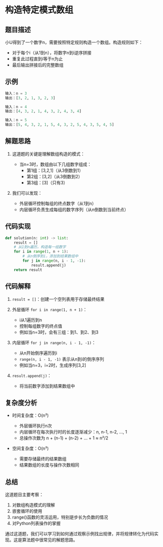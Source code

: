 # 构造特定模式数组

## 题目描述
小U得到了一个数字n，需要按照特定规则构造一个数组。构造规则如下：
- 对于每个i（从1到n），将数字n到i逆序拼接
- 重复此过程直到i等于n为止
- 最后输出拼接后的完整数组

## 示例
```python
输入：n = 3
输出：[3, 2, 1, 3, 2, 3]

输入：n = 4
输出：[4, 3, 2, 1, 4, 3, 2, 4, 3, 4]

输入：n = 5
输出：[5, 4, 3, 2, 1, 5, 4, 3, 2, 5, 4, 3, 5, 4, 5]
```

## 解题思路
1. 这道题的关键是理解数组构造的模式：
   - 当n=3时，数组由以下几组数字组成：
     - 第1组：[3,2,1]（从3倒数到1）
     - 第2组：[3,2]（从3倒数到2）
     - 第3组：[3]（只有3）

2. 我们可以发现：
   - 外层循环控制每组的终点数字（从1到n）
   - 内层循环负责生成每组的数字序列（从n倒数到当前终点）

## 代码实现
```python
def solution(n: int) -> list:
    result = []
    # 从1到n遍历，构造每一组数字
    for i in range(1, n + 1):
        # 从n倒序到i，添加到结果数组中
        for j in range(n, i - 1, -1):
            result.append(j)
    return result
```

## 代码解释
1. `result = []`：创建一个空列表用于存储最终结果

2. 外层循环 `for i in range(1, n + 1)`：
   - i从1遍历到n
   - 控制每组数字的终点值
   - 例如当n=3时，会有三组：到1、到2、到3

3. 内层循环 `for j in range(n, i - 1, -1)`：
   - 从n开始倒序遍历到i
   - `range(n, i - 1, -1)` 表示从n到i的倒序序列
   - 例如当n=3，i=2时，生成序列[3,2]

4. `result.append(j)`：
   - 将当前数字添加到结果数组中

## 复杂度分析
- 时间复杂度：O(n²)
  - 外层循环执行n次
  - 内层循环在每次执行时的长度逐渐减少：n, n-1, n-2, ..., 1
  - 总操作次数为 n + (n-1) + (n-2) + ... + 1 ≈ n²/2

- 空间复杂度：O(n²)
  - 需要存储最终的结果数组
  - 结果数组的长度与操作次数相同

## 总结
这道题目主要考察：
1. 对数组构造模式的理解
2. 嵌套循环的使用
3. range()函数的灵活运用，特别是步长为负数的情况
4. 对Python列表操作的掌握

通过这道题，我们可以学习到如何通过观察示例找出规律，并将规律转化为代码实现。这是算法题中很常见的解题思路。
